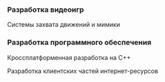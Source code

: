 ### Разработка видеоигр

Системы захвата движений и мимики

### Разработка программного обеспечения

Кроссплатформенная разработка на C++

Разработка клиентских частей интернет-ресурсов